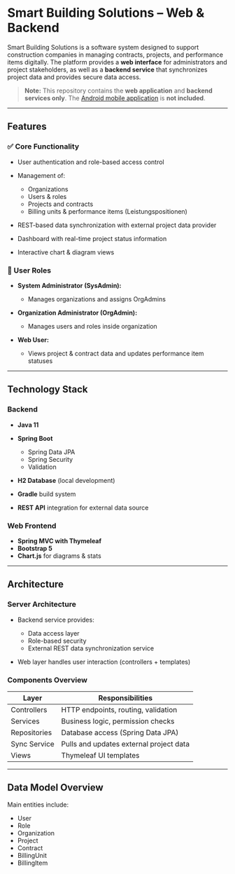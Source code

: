 # Smart Building Solutions – Web & Backend

Smart Building Solutions is a software system designed to support construction companies in managing contracts, projects, and performance items digitally. The platform provides a **web interface** for administrators and project stakeholders, as well as a **backend service** that synchronizes project data and provides secure data access.

> **Note:** This repository contains the **web application** and **backend services only**.
> The [Android mobile application](https://github.com/atakan-kara99/SmartBuildingSolutions-AndroidApp) is **not included**.

---

## Features

### ✅ Core Functionality

* User authentication and role-based access control
* Management of:

  * Organizations
  * Users & roles
  * Projects and contracts
  * Billing units & performance items (Leistungspositionen)
* REST-based data synchronization with external project data provider
* Dashboard with real-time project status information
* Interactive chart & diagram views

### 👥 User Roles

* **System Administrator (SysAdmin):**

  * Manages organizations and assigns OrgAdmins
* **Organization Administrator (OrgAdmin):**

  * Manages users and roles inside organization
* **Web User:**

  * Views project & contract data and updates performance item statuses

---

## Technology Stack

### Backend

* **Java 11**
* **Spring Boot**

  * Spring Data JPA
  * Spring Security
  * Validation
* **H2 Database** (local development)
* **Gradle** build system
* **REST API** integration for external data source

### Web Frontend

* **Spring MVC with Thymeleaf**
* **Bootstrap 5**
* **Chart.js** for diagrams & stats

---

## Architecture

### Server Architecture

* Backend service provides:

  * Data access layer
  * Role-based security
  * External REST data synchronization service
* Web layer handles user interaction (controllers + templates)

### Components Overview

| Layer        | Responsibilities                        |
| ------------ | --------------------------------------- |
| Controllers  | HTTP endpoints, routing, validation     |
| Services     | Business logic, permission checks       |
| Repositories | Database access (Spring Data JPA)       |
| Sync Service | Pulls and updates external project data |
| Views        | Thymeleaf UI templates                  |

---

## Data Model Overview

Main entities include:

* User
* Role
* Organization
* Project
* Contract
* BillingUnit
* BillingItem

